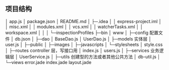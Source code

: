 ## 项目结构
│  app.js
│  package.json
│  README.md
│
├─.idea
│  │  express-project.iml
│  │  misc.xml
│  │  modules.xml
│  │  vcs.xml
│  │  watcherTasks.xml
│  │  workspace.xml
│  │
│  └─inspectionProfiles
├─bin
│      www
│
├─config 配置文件
│      db.json
│
├─dao
│      BaseDao.js
│      UserDao.js
│
├─models 实体层
│      user.js
│
├─public
│  ├─images
│  ├─javascripts
│  └─stylesheets
│          style.css
│
├─routes  controller 层，写接口用
│      index.js
│      users.js
│
├─services 业务逻辑层
│      UserService.js
│
├─utils 创建型的方法或者其他公共方法
│      db-util.js
│
└─views
        error.jade
        index.jade
        layout.jade